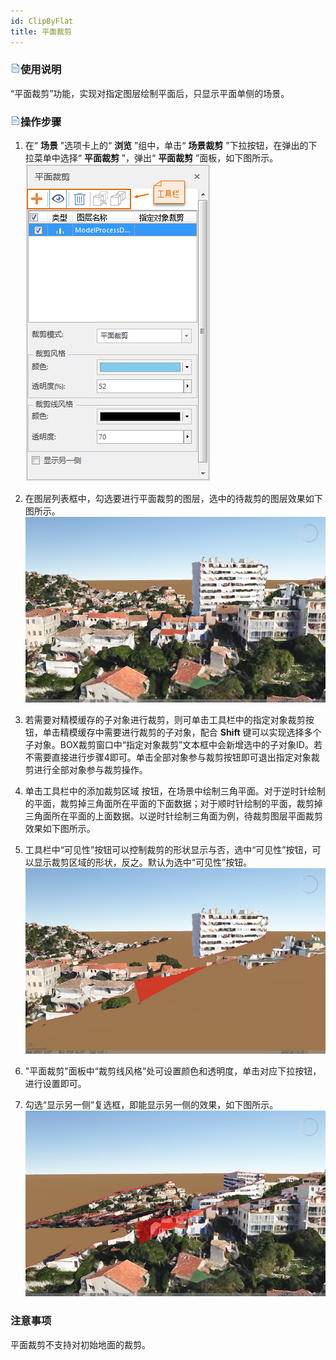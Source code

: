 ```yaml
---
id: ClipByFlat
title: 平面裁剪  
---  
```

### ![](../../img/read.gif)使用说明

“平面裁剪”功能，实现对指定图层绘制平面后，只显示平面单侧的场景。

### ![](../../img/read.gif)操作步骤

1. 在“ **场景** ”选项卡上的“ **浏览** ”组中，单击“ **场景裁剪** ”下拉按钮，在弹出的下拉菜单中选择“ **平面裁剪** ”，弹出“ **平面裁剪** ”面板，如下图所示。     
![](img/ClipByFlat_Dialog.png)  
 
2. 在图层列表框中，勾选要进行平面裁剪的图层，选中的待裁剪的图层效果如下图所示。   
![](img/ClipByFlatLayer.png)  

3. 若需要对精模缓存的子对象进行裁剪，则可单击工具栏中的指定对象裁剪按钮，单击精模缓存中需要进行裁剪的子对象，配合 **Shift** 键可以实现选择多个子对象。BOX裁剪窗口中“指定对象裁剪”文本框中会新增选中的子对象ID。若不需要直接进行步骤4即可。单击全部对象参与裁剪按钮即可退出指定对象裁剪进行全部对象参与裁剪操作。
4. 单击工具栏中的添加裁剪区域 按钮，在场景中绘制三角平面。对于逆时针绘制的平面，裁剪掉三角面所在平面的下面数据；对于顺时针绘制的平面，裁剪掉三角面所在平面的上面数据。以逆时针绘制三角面为例，待裁剪图层平面裁剪效果如下图所示。
5. 工具栏中“可见性”按钮可以控制裁剪的形状显示与否，选中“可见性”按钮，可以显示裁剪区域的形状，反之。默认为选中“可见性”按钮。  
![](img/ClipByFlatResult1.png)  

6. "平面裁剪"面板中“裁剪线风格”处可设置颜色和透明度，单击对应下拉按钮，进行设置即可。
7. 勾选“显示另一侧”复选框，即能显示另一侧的效果，如下图所示。  
![](img/ClipByFlatResult2.png)  
  
  
### 注意事项

平面裁剪不支持对初始地面的裁剪。





